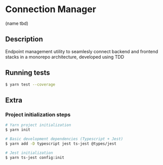 # Connection Manager

(name tbd)

## Description

Endpoint management utility to seamlesly connect backend and frontend stacks in a monorepo architecture, developed using TDD

## Running tests

```sh
$ yarn test --coverage
```

## Extra

### Project initialization steps

```sh
# Yarn project initialization
$ yarn init

# Basic development dependencies (Typescript + Jest)
$ yarn add -D typescript jest ts-jest @types/jest

# Jest initialization
$ yarn ts-jest config:init
```
